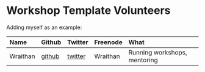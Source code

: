 # Workshop Template Volunteers

Adding myself as an example:

| Name     | Github                                | Twitter                                | Freenode | What                         |
|:---------|:--------------------------------------|:---------------------------------------|:---------|:-----------------------------|
| Wraithan | [github](https://github.com/wraithan) | [twitter](http://twitter.com/wraithan) | Wraithan | Running workshops, mentoring |
